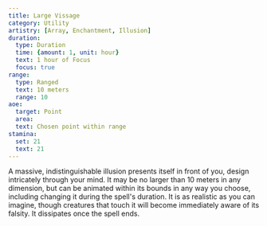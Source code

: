 ```yaml
---
title: Large Vissage
category: Utility
artistry: [Array, Enchantment, Illusion]
duration:
  type: Duration
  time: {amount: 1, unit: hour}
  text: 1 hour of Focus
  focus: true
range:
  type: Ranged
  text: 10 meters
  range: 10
aoe:
  target: Point
  area: 
  text: Chosen point within range
stamina:
  set: 21
  text: 21
---
```

A massive, indistinguishable illusion presents itself in front of you, design intricately through your mind. It may be no larger than 10 meters in any dimension, but can be animated within its bounds in any way you choose, including changing it during the spell's duration. It is as realistic as you can imagine, though creatures that touch it will become immediately aware of its falsity. It dissipates once the spell ends.
